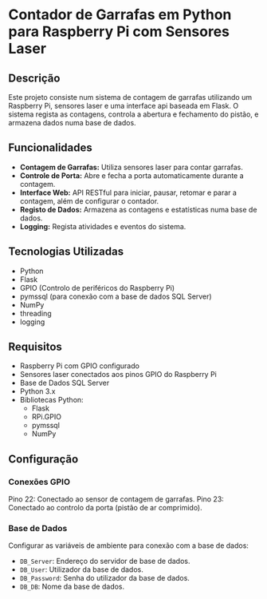 # Contador de Garrafas em Python para Raspberry Pi com Sensores Laser

## Descrição
Este projeto consiste num sistema de contagem de garrafas utilizando um Raspberry Pi, sensores laser e uma interface api baseada em Flask. O sistema regista as contagens, controla a abertura e fechamento do pistão, e armazena dados numa base de dados.

## Funcionalidades
- **Contagem de Garrafas:** Utiliza sensores laser para contar garrafas.
- **Controle de Porta:** Abre e fecha a porta automaticamente durante a contagem.
- **Interface Web:** API RESTful para iniciar, pausar, retomar e parar a contagem, além de configurar o contador.
- **Registo de Dados:** Armazena as contagens e estatísticas numa base de dados.
- **Logging:** Regista atividades e eventos do sistema.

## Tecnologias Utilizadas
- Python
- Flask
- GPIO (Controlo de periféricos do Raspberry Pi)
- pymssql (para conexão com a base de dados SQL Server)
- NumPy
- threading
- logging

## Requisitos
- Raspberry Pi com GPIO configurado
- Sensores laser conectados aos pinos GPIO do Raspberry Pi
- Base de Dados SQL Server
- Python 3.x
- Bibliotecas Python:
    - Flask
    - RPi.GPIO
    - pymssql
    - NumPy

## Configuração
### Conexões GPIO

Pino 22: Conectado ao sensor de contagem de garrafas.
Pino 23: Conectado ao controlo da porta (pistão de ar comprimido).

### Base de Dados
Configurar as variáveis de ambiente para conexão com a base de dados:

- `DB_Server`: Endereço do servidor de base de dados.
- `DB_User`: Utilizador da base de dados.
- `DB_Password`: Senha do utilizador da base de dados.
- `DB_DB`: Nome da base de dados.